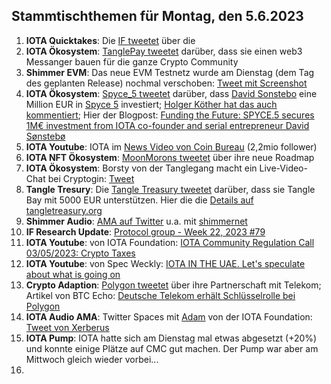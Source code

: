 ## Stammtischthemen für Montag, den 5.6.2023

1. **IOTA Quicktakes**: Die [IF tweetet]() über die 
2. **IOTA Ökosystem**: [TanglePay tweetet](https://twitter.com/tanglepaycom/status/1663392786580901888?s=20) darüber, dass sie einen web3 Messanger bauen für die ganze Crypto Community
3. **Shimmer EVM**: Das neue EVM Testnetz wurde am Dienstag (dem Tag des geplanten Release) nochmal verschoben: [Tweet mit Screenshot](https://twitter.com/Vrom14286662/status/1663434516621410304?s=20)
4. **IOTA Ökosystem**: [Spyce_5 tweetet](https://twitter.com/SPYCE_5/status/1663442651251724289?s=20) darüber, dass [David Sonstebo](https://twitter.com/DavidSonstebo) eine Million EUR in [Spyce 5](https://twitter.com/SPYCE_5) investiert; [Holger Köther hat das auch kommentiert](https://twitter.com/HolgerKoether/status/1663454777781436416?s=20); Hier der Blogpost: [Funding the Future: SPYCE.5 secures 1M€ investment from IOTA co-founder and serial entrepreneur David Sønstebø](https://medium.com/spyce5/funding-the-future-spyce-5-9298251df989)
5. **IOTA Youtube**: IOTA im [News Video von Coin Bureau](https://youtu.be/s6FMRvs5zX4?t=1056) (2,2mio follower)
6. **IOTA NFT Ökosystem**: [MoonMorons tweetet](https://twitter.com/MoonMorons/status/1663472924127264770?s=20) über ihre neue Roadmap
7. **IOTA Ökosystem**: Borsty von der Tanglegang macht ein Live-Video-Chat bei Cryptogin: [Tweet](https://twitter.com/GangTangleTalk/status/1663495358293463042?s=20)
8. **Tangle Tresury**: Die [Tangle Treasury tweetet](https://twitter.com/TangleTreasury/status/1663616737261281281?s=20) darüber, dass sie Tangle Bay mit 5000 EUR unterstützen. Hier die die [Details auf tangletreasury.org](https://www.tangletreasury.org/proposal-detailed?recordId=recSzDFHabAtu8XmI)
9. **Shimmer Audio**: [AMA auf Twitter](https://twitter.com/cryptochefs_io/status/1663577669630345221?s=20) u.a. mit [shimmernet](https://twitter.com/shimmernet)
10. **IF Research Update**: [Protocol group - Week 22, 2023 #79](https://github.com/iotaledger/research-updates/discussions/79)
11. **IOTA Youtube**: von IOTA Foundation: [IOTA Community Regulation Call 03/05/2023: Crypto Taxes](https://www.youtube.com/watch?v=l_ZyTmMmcy0)
12. **IOTA Youtube**: von Spec Weckly: [IOTA IN THE UAE. Let's speculate about what is going on](https://www.youtube.com/watch?v=PaE_a6YvbWg)
13. **Crypto Adaption**: [Polygon tweetet](https://twitter.com/0xPolygonLabs/status/1663894399523201024?s=20) über ihre Partnerschaft mit Telekom; Artikel von BTC Echo: [Deutsche Telekom erhält Schlüsselrolle bei Polygon](https://www.btc-echo.de/news/deutsche-telekom-erhaelt-schluesselrolle-bei-polygon-165141/)
14. **IOTA Audio AMA**: Twitter Spaces mit [Adam](https://twitter.com/Schpoopel) von der IOTA Foundation: [Tweet von Xerberus](https://twitter.com/Xerberus_io/status/1663244138970591233?s=20)
15. **IOTA Pump**: IOTA hatte sich am Dienstag mal etwas abgesetzt (+20%) und konnte einige Plätze auf CMC gut machen. Der Pump war aber am Mittwoch gleich wieder vorbei...
16. 
